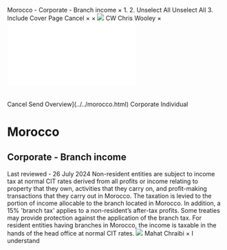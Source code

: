 Morocco - Corporate - Branch income
×
1.
2.
Unselect All
Unselect All
3.
Include Cover Page
Cancel
×
×
![](../../-/media/world-wide-tax-summaries/attachments/global---chris-wooley.ashx%3Frev=ac5e5f3223b34096b1afc2a6009c7320&revision=ac5e5f32-23b3-4096-b1af-c2a6009c7320&hash=859B7ADC84DC2CBEC9760E9E6EE7DE6D0A8BFCDF)
CW
Chris Wooley
×
![](branch-income.html)
######
Cancel
Send
Overview](../../morocco.html)
Corporate
Individual
# Morocco
## Corporate - Branch income
Last reviewed - 26 July 2024
Non-resident entities are subject to income tax at normal CIT rates derived from all profits or income relating to property that they own, activities that they carry on, and profit-making transactions that they carry out in Morocco.
The taxation is levied to the portion of income allocable to the branch located in Morocco.
In addition, a 15% 'branch tax' applies to a non-resident’s after-tax profits. Some treaties may provide protection against the application of the branch tax.
For resident entities having branches in Morocco, the income is taxable in the hands of the head office at normal CIT rates.
![](../../-/media/world-wide-tax-summaries/moroccomahat-chraibithumbnailimagepng20240726080007248.ashx%3Frev=92b69444ecc04e3183da26d0b15f4fc1&revision=92b69444-ecc0-4e31-83da-26d0b15f4fc1&hash=5A90476A023DE5535D3C58910C240FE11DC3023E)
Mahat Chraibi
×
I understand